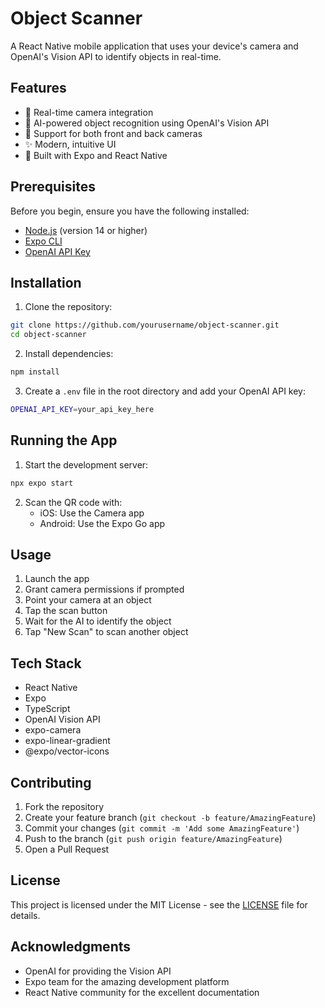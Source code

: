 # Object Scanner

A React Native mobile application that uses your device's camera and OpenAI's Vision API to identify objects in real-time.

## Features

- 📸 Real-time camera integration
- 🤖 AI-powered object recognition using OpenAI's Vision API
- 🔄 Support for both front and back cameras
- ✨ Modern, intuitive UI
- 🚀 Built with Expo and React Native

## Prerequisites

Before you begin, ensure you have the following installed:
- [Node.js](https://nodejs.org/) (version 14 or higher)
- [Expo CLI](https://docs.expo.dev/get-started/installation/)
- [OpenAI API Key](https://platform.openai.com/api-keys)

## Installation

1. Clone the repository:
```bash
git clone https://github.com/yourusername/object-scanner.git
cd object-scanner
```

2. Install dependencies:
```bash
npm install
```

3. Create a `.env` file in the root directory and add your OpenAI API key:
```bash
OPENAI_API_KEY=your_api_key_here
```

## Running the App

1. Start the development server:
```bash
npx expo start
```

2. Scan the QR code with:
   - iOS: Use the Camera app
   - Android: Use the Expo Go app

## Usage

1. Launch the app
2. Grant camera permissions if prompted
3. Point your camera at an object
4. Tap the scan button
5. Wait for the AI to identify the object
6. Tap "New Scan" to scan another object

## Tech Stack

- React Native
- Expo
- TypeScript
- OpenAI Vision API
- expo-camera
- expo-linear-gradient
- @expo/vector-icons

## Contributing

1. Fork the repository
2. Create your feature branch (`git checkout -b feature/AmazingFeature`)
3. Commit your changes (`git commit -m 'Add some AmazingFeature'`)
4. Push to the branch (`git push origin feature/AmazingFeature`)
5. Open a Pull Request

## License

This project is licensed under the MIT License - see the [LICENSE](LICENSE) file for details.

## Acknowledgments

- OpenAI for providing the Vision API
- Expo team for the amazing development platform
- React Native community for the excellent documentation
